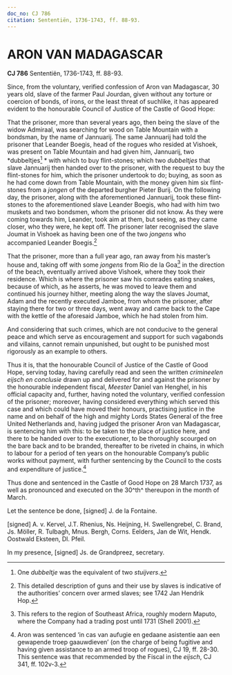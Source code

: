 ```yaml
---
doc_no: CJ 786
citation: Sententiën, 1736-1743, ff. 88-93.
---
```


# ARON VAN MADAGASCAR

**CJ 786** Sententiën, 1736-1743, ff. 88-93.

Since, from the voluntary, verified confession of Aron van Madagascar, 30 years old, slave of the farmer Paul Jourdan, given without any torture or coercion of bonds, of irons, or the least threat of suchlike, it has appeared evident to the honourable Council of Justice of the Castle of Good Hope:

That the prisoner, more than several years ago, then being the slave of the widow Admiraal, was searching for wood on Table Mountain with a bondsman, by the name of Jannuarij. The same Jannuarij had told the prisoner that Leander Boegis, head of the rogues who resided at Vishoek, was present on Table Mountain and had given him, Jannuarij, two *dubbeltjes[^1] * with which to buy flint-stones; which two *dubbeltjes* that slave Jannuarij then handed over to the prisoner, with the request to buy the flint-stones for him, which the prisoner undertook to do; buying, as soon as he had come down from Table Mountain, with the money given him six flint-stones from a *jongen* of the departed burgher Pieter Burij. On the following day, the prisoner, along with the aforementioned Jannuarij, took these flint-stones to the aforementioned slave Leander Boegis, who had with him two muskets and two bondsmen, whom the prisoner did not know. As they were coming towards him, Leander, took aim at them, but seeing, as they came closer, who they were, he kept off. The prisoner later recognised the slave Joumat in Vishoek as having been one of the two *jongens* who accompanied Leander Boegis.[^2]

That the prisoner, more than a full year ago, ran away from his master’s house and, taking off with some *jongens* from Rio de la Goa[^3] in the direction of the beach, eventually arrived above Vishoek, where they took their residence. Which is where the prisoner saw his comrades eating snakes, because of which, as he asserts, he was moved to leave them and continued his journey hither, meeting along the way the slaves Joumat, Adam and the recently executed Jamboe, from whom the prisoner, after staying there for two or three days, went away and came back to the Cape with the kettle of the aforesaid Jamboe, which he had stolen from him.

And considering that such crimes, which are not conducive to the general peace and which serve as encouragement and support for such vagabonds and villains, cannot remain unpunished, but ought to be punished most rigorously as an example to others.

Thus it is, that the honourable Council of Justice of the Castle of Good Hope, serving today, having carefully read and seen the written *crimineelen eijsch en conclusie* drawn up and delivered for and against the prisoner by the honourable independent fiscal, *Meester* Daniel van Henghel, in his official capacity and, further, having noted the voluntary, verified confession of the prisoner; moreover, having considered everything which served this case and which could have moved their honours, practising justice in the name and on behalf of the high and mighty Lords States General of the free United Netherlands and, having judged the prisoner Aron van Madagascar, is sentencing him with this: to be taken to the place of justice here, and there to be handed over to the executioner, to be thoroughly scourged on the bare back and to be branded, thereafter to be riveted in chains, in which to labour for a period of ten years on the honourable Company’s public works without payment, with further sentencing by the Council to the costs and expenditure of justice.[^4]

Thus done and sentenced in the Castle of Good Hope on 28 March 1737, as well as pronounced and executed on the 30^th^ thereupon in the month of March.

Let the sentence be done, \[signed\] J. de la Fontaine.

\[signed\] A. v. Kervel, J.T. Rhenius, Ns. Heijning, H. Swellengrebel, C. Brand, Js. Möller, R. Tulbagh, Mnus. Bergh, Corns. Eelders, Jan de Wit, Hendk. Oostwald Eksteen, Dl. Pfeil.

In my presence, \[signed\] Js. de Grandpreez, secretary.

[^1]: One *dubbeltje* was the equivalent of two *stuijvers*.

[^2]: This detailed description of guns and their use by slaves is indicative of the authorities’ concern over armed slaves; see 1742 Jan Hendrik Hop.

[^3]: This refers to the region of Southeast Africa, roughly modern Maputo, where the Company had a trading post until 1731 (Shell 2001).

[^4]: Aron was sentenced ‘in cas van aufugie en gedaane asistentie aan een gewapende troep gaauwdieven’ (on the charge of being fugitive and having given assistance to an armed troop of rogues), CJ 19, ff. 28-30. This sentence was that recommended by the Fiscal in the *eijsch*, CJ 341, ff. 102v-3.